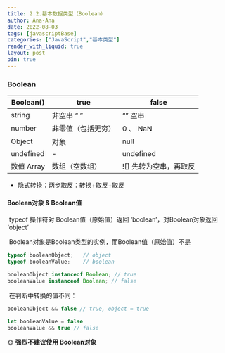 ```yaml
---
title: 2.2.基本数据类型（Boolean）
author: Ana-Ana
date: 2022-08-03
tags: [javascriptBase]
categories: ["JavaScript","基本类型"]
render_with_liquid: true
layout: post
pin: true
---
```

### Boolean

| Boolean()  | true               | false                   |
| ---------- | ------------------ | ----------------------- |
| string     | 非空串 “ ”         | “” 空串                 |
| number     | 非零值（包括无穷） | 0 、 NaN                |
| Object     | 对象               | null                    |
| undefined  | -                  | undefined               |
| 数值 Array | 数组（空数组）     | ![]  先转为空串，再取反 |

- 隐式转换：两步取反：转换+取反+取反

#### Boolean对象 & Boolean值

​	typeof 操作符对 Boolean值（原始值）返回 ‘boolean’，对Boolean对象返回 ‘object’

​	Boolean对象是Boolean类型的实例，而Boolean值（原始值）不是

```javascript
typeof booleanObject;	// object
typeof booleanValue;	// boolean

booleanObject instanceof Boolean; // true
booleanValue instanceof Boolean; // false
```

​	在判断中转换的值不同：

```javascript
booleanObject && false // true, object = true

let booleanValue = false
booleanValue && true // false
```

  🌞  **强烈不建议使用 Boolean对象**
